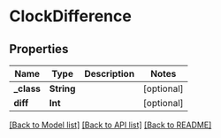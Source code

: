 # ClockDifference

## Properties
Name | Type | Description | Notes
------------ | ------------- | ------------- | -------------
**_class** | **String** |  | [optional] 
**diff** | **Int** |  | [optional] 

[[Back to Model list]](../README.md#documentation-for-models) [[Back to API list]](../README.md#documentation-for-api-endpoints) [[Back to README]](../README.md)


